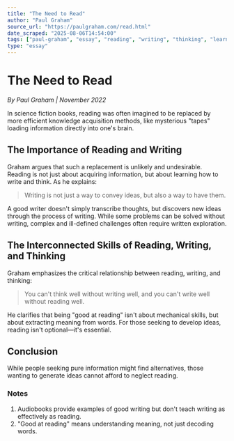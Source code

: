 ```yaml
---
title: "The Need to Read"
author: "Paul Graham"
source_url: "https://paulgraham.com/read.html"
date_scraped: "2025-08-06T14:54:00"
tags: ["paul-graham", "essay", "reading", "writing", "thinking", "learning"]
type: "essay"
---
```


# The Need to Read

*By Paul Graham | November 2022*

In science fiction books, reading was often imagined to be replaced by more efficient knowledge acquisition methods, like mysterious "tapes" loading information directly into one's brain.

## The Importance of Reading and Writing

Graham argues that such a replacement is unlikely and undesirable. Reading is not just about acquiring information, but about learning how to write and think. As he explains:

> Writing is not just a way to convey ideas, but also a way to have them.

A good writer doesn't simply transcribe thoughts, but discovers new ideas through the process of writing. While some problems can be solved without writing, complex and ill-defined challenges often require written exploration.

## The Interconnected Skills of Reading, Writing, and Thinking

Graham emphasizes the critical relationship between reading, writing, and thinking:

> You can't think well without writing well, and you can't write well without reading well.

He clarifies that being "good at reading" isn't about mechanical skills, but about extracting meaning from words. For those seeking to develop ideas, reading isn't optional—it's essential.

## Conclusion

While people seeking pure information might find alternatives, those wanting to generate ideas cannot afford to neglect reading.

### Notes

1. Audiobooks provide examples of good writing but don't teach writing as effectively as reading.
2. "Good at reading" means understanding meaning, not just decoding words.